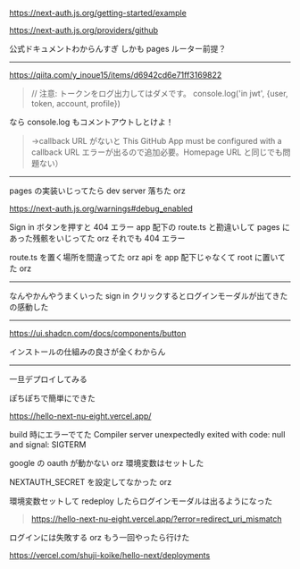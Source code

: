 https://next-auth.js.org/getting-started/example

https://next-auth.js.org/providers/github

公式ドキュメントわからんすぎ
しかも pages ルーター前提？

---

https://qiita.com/y_inoue15/items/d6942cd6e71ff3169822

> // 注意: トークンをログ出力してはダメです。
> console.log('in jwt', {user, token, account, profile})

なら console.log もコメントアウトしとけよ！

> →callback URL がないと This GitHub App must be configured with a callback URL エラーが出るので追加必要。Homepage URL と同じでも問題ない）

---

pages の実装いじってたら dev server 落ちた orz

https://next-auth.js.org/warnings#debug_enabled

Sign in ボタンを押すと 404 エラー
app 配下の route.ts と勘違いして pages にあった残骸をいじってた orz
それでも 404 エラー

route.ts を置く場所を間違ってた orz
api を app 配下じゃなくて root に置いてた orz

---

なんやかんやうまくいった
sign in クリックするとログインモーダルが出てきたの感動した

---

https://ui.shadcn.com/docs/components/button

インストールの仕組みの良さが全くわからん

---

一旦デプロイしてみる

ぽちぽちで簡単にできた

https://hello-next-nu-eight.vercel.app/

build 時にエラーでてた
Compiler server unexpectedly exited with code: null and signal: SIGTERM

google の oauth が動かない orz
環境変数はセットした

NEXTAUTH_SECRET を設定してなかった orz

環境変数セットして redeploy したらログインモーダルは出るようになった

> https://hello-next-nu-eight.vercel.app/?error=redirect_uri_mismatch

ログインには失敗する orz
もう一回やったら行けた

https://vercel.com/shuji-koike/hello-next/deployments
